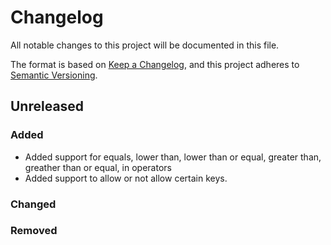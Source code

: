# Changelog
All notable changes to this project will be documented in this file.

The format is based on [Keep a Changelog](https://keepachangelog.com/en/1.0.0/),
and this project adheres to [Semantic Versioning](https://semver.org/spec/v2.0.0.html).

## Unreleased

### Added

- Added support for equals, lower than, lower than or equal, greater than, greather than or equal, in operators
- Added support to allow or not allow certain keys.

### Changed

### Removed